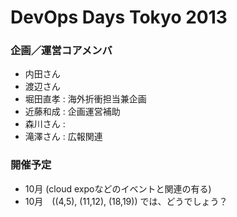 # DevOps Days Tokyo 2013

### 企画／運営コアメンバ
- 内田さん
- 渡辺さん
- 堀田直孝 : 海外折衝担当兼企画
- 近藤和成 : 企画運営補助
- 森川さん : 
- 滝澤さん : 広報関連

### 開催予定
- 10月 (cloud expoなどのイベントと関連の有る)
- 10月　((4,5), (11,12), (18,19)) では、どうでしょう？
